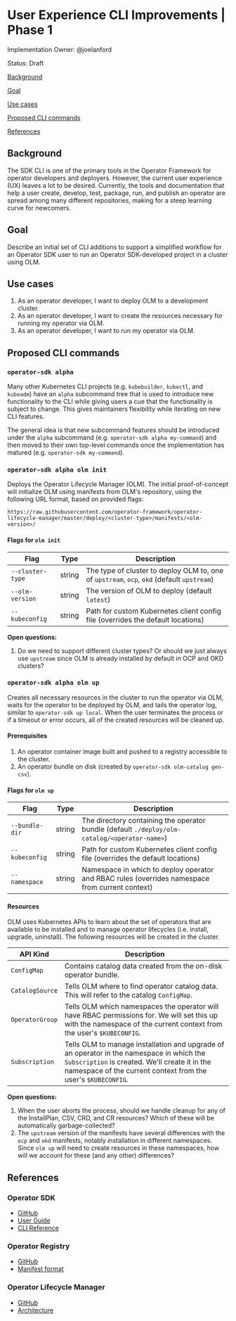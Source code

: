 # User Experience CLI Improvements | Phase 1

Implementation Owner: @joelanford

Status: Draft

[Background](#Background)

[Goal](#Goal)

[Use cases](#Use_cases)

[Proposed CLI commands](#Proposed_CLI_commands)

[References](#References)

## Background

The SDK CLI is one of the primary tools in the Operator Framework for operator developers and
deployers. However, the current user experience (UX) leaves a lot to be desired. Currently, the
tools and documentation that help a user create, develop, test, package, run, and publish an
operator are spread among many different repositories, making for a steep learning curve for 
newcomers.

## Goal

Describe an initial set of CLI additions to support a simplified workflow for an Operator SDK user to run an Operator SDK-developed project in a cluster using OLM.


## Use cases

1. As an operator developer, I want to deploy OLM to a development cluster.
2. As an operator developer, I want to create the resources necessary for running my operator via OLM.
3. As an operator developer, I want to run my operator via OLM.

## Proposed CLI commands

### `operator-sdk alpha`

Many other Kubernetes CLI projects (e.g. `kubebuilder`, `kubectl`, and `kubeadm`) have an `alpha` subcommand tree that is used to introduce new functionality to the CLI while giving users a cue that the functionality is subject to change. This gives maintainers flexibility while iterating on new CLI features.

The general idea is that new subcommand features should be introduced under the `alpha` subcommand (e.g. `operator-sdk alpha my-command`) and then moved to their own top-level commands once the implementation has matured (e.g. `operator-sdk my-command`).

### `operator-sdk alpha olm init`

Deploys the Operator Lifecycle Manager (OLM). The initial proof-of-concept will initialize OLM using manifests from OLM's repository, using the following URL format, based on provided flags:

`https://raw.githubusercontent.com/operator-framework/operator-lifecycle-manager/master/deploy/<cluster-type>/manifests/<olm-version>/`

#### Flags for `olm init`

| Flag             | Type   | Description                                                                                     |
|------------------|--------|-------------------------------------------------------------------------------------------------|
| `--cluster-type` | string | The type of cluster to deploy OLM to, one of `upstream`, `ocp`, `okd` (default `upstream`)      |
| `--olm-version`  | string | The version of OLM to deploy (default `latest`)                                                 |
| `--kubeconfig`   | string | Path for custom Kubernetes client config file (overrides the default locations)                 |

**Open questions:** 
1. Do we need to support different cluster types? Or should we just always use `upstream` since OLM is already installed by default in OCP and OKD clusters?

### `operator-sdk alpha olm up`

Creates all necessary resources in the cluster to run the operator via OLM, waits for the operator to be deployed by OLM, and tails the operator log, similar to `operator-sdk up local`. When the user terminates the process or if a timeout or error occurs, all of the created resources will be cleaned up.

#### Prerequisites

1. An operator container image built and pushed to a registry accessible to the cluster.
2. An operator bundle on disk (created by `operator-sdk olm-catalog gen-csv`).

#### Flags for `olm up`

| Flag           | Type   | Description                                                                                     |
|----------------|--------|-------------------------------------------------------------------------------------------------|
| `--bundle-dir` | string | The directory containing the operator bundle (default `./deploy/olm-catalog/<operator-name>`)   |
| `--kubeconfig` | string | Path for custom Kubernetes client config file (overrides the default locations)                 |
| `--namespace`  | string | Namespace in which to deploy operator and RBAC rules (overrides namespace from current context) |

#### Resources

OLM uses Kubernetes APIs to learn about the set of operators that are available to be installed and to manage operator lifecycles (i.e. install, upgrade, uninstall). The following resources will be created in the cluster.

| API Kind        | Description  |
|-----------------|--------------|
| `ConfigMap`     | Contains catalog data created from the on-disk operator bundle. |
| `CatalogSource` | Tells OLM where to find operator catalog data. This will refer to the catalog `ConfigMap`. |
| `OperatorGroup` | Tells OLM which namespaces the operator will have RBAC permissions for. We will set this up with the namespace of the current context from the user's `$KUBECONFIG`. |
| `Subscription`  | Tells OLM to manage installation and upgrade of an operator in the namespace in which the `Subscription` is created. We'll create it in the namespace of the current context from the user's `$KUBECONFIG`. |

**Open questions:** 
1. When the user aborts the process, should we handle cleanup for any of the InstallPlan, CSV, CRD, and CR resources? Which of these will be automatically garbage-collected?
2. The `upstream` version of the manifests have several differences with the `ocp` and `okd` manifests, notably installation in different namespaces. Since `olm up` will need to create resources in these namespaces, how will we account for these (and any other) differences?

## References

### Operator SDK

* [GitHub][osdk_github]
* [User Guide][osdk_user_guide]
* [CLI Reference][osdk_cli]

### Operator Registry

* [GitHub][registry_github]
* [Manifest format][registry_manifest_format]

### Operator Lifecycle Manager

* [GitHub][olm_github]
* [Architecture][olm_arch]

[osdk_github]: https://github.com/operator-framework/operator-sdk
[osdk_user_guide]: https://github.com/operator-framework/operator-sdk/blob/master/doc/user-guide.md
[osdk_cli]: https://github.com/operator-framework/operator-sdk/blob/master/doc/sdk-cli-reference.md


[registry_github]: https://github.com/operator-framework/operator-registry
[registry_manifest_format]: https://github.com/operator-framework/operator-registry#manifest-format

[olm_github]: https://github.com/operator-framework/operator-lifecycle-manager
[olm_arch]: https://github.com/operator-framework/operator-lifecycle-manager/blob/master/Documentation/design/architecture.md

